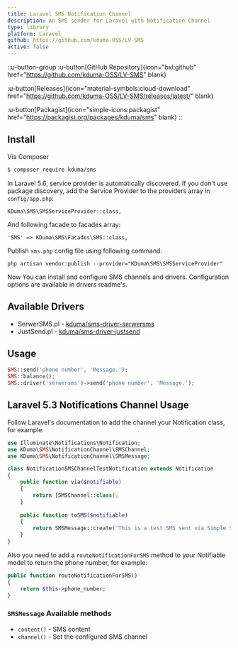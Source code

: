 ```yaml
---
title: Laravel SMS Notification Channel
description: An SMS sender for Laravel with Notification Channel
type: library
platform: Laravel
github: https://github.com/kduma-OSS/LV-SMS
active: false
---
```


::u-button-group
:u-button[GitHub Repository]{icon="bxl:github" href="https://github.com/kduma-OSS/LV-SMS" blank}

:u-button[Releases]{icon="material-symbols:cloud-download" href="https://github.com/kduma-OSS/LV-SMS/releases/latest/" blank}

:u-button[Packagist]{icon="simple-icons:packagist" href="https://packagist.org/packages/kduma/sms" blank}
::

## Install

Via Composer

```bash
$ composer require kduma/sms
```

In Laravel 5.6, service provider is automatically discovered. If you don't use package discovery,
add the Service Provider to the providers array in `config/app.php`:

    KDuma\SMS\SMSServiceProvider::class,

And following facade to facades array:

    'SMS' => KDuma\SMS\Facades\SMS::class,

Publish `sms.php` config file using following command:

    php artisan vendor:publish --provider="KDuma\SMS\SMSServiceProvider"

Now You can install and configure SMS channels and drivers. Configuration options are available in drivers readme's.

## Available Drivers

- SerwerSMS.pl - [kduma/sms-driver-serwersms](https://github.com/kduma-OSS/L5-SMS-Driver-SerwerSMS)
- JustSend.pl - [kduma/sms-driver-justsend](https://github.com/kduma-OSS/L5-SMS-Driver-JustSend)

## Usage
``` php
SMS::send('phone number', 'Message.');
SMS::balance();
SMS::driver('serwersms')->send('phone number', 'Message.');
```

## Laravel 5.3 Notifications Channel Usage

Follow Laravel's documentation to add the channel your Notification class, for example:

```php
use Illuminate\Notifications\Notification;
use KDuma\SMS\NotificationChannel\SMSChannel;
use KDuma\SMS\NotificationChannel\SMSMessage;

class NotificationSMSChannelTestNotification extends Notification
{
    public function via($notifiable)
    {
        return [SMSChannel::class];
    }
    
    public function toSMS($notifiable)
    {
        return SMSMessage::create('This is a test SMS sent via Simple SMS using Laravel Notifications!');
    }
}
```  

Also you need to add a `routeNotificationForSMS` method to your Notifiable model to return the phone number, for example:

```php
public function routeNotificationForSMS()
{
    return $this->phone_number;
}
```    

### `SMSMessage` Available methods

* `content()` - SMS content
* `channel()` - Set the configured SMS channel